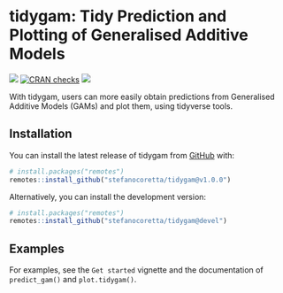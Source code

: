 
<!-- README.md is generated from README.Rmd. Please edit that file -->

# tidygam: Tidy Prediction and Plotting of Generalised Additive Models

<!-- badges: start -->

[![](https://www.r-pkg.org/badges/version/tidygam?color=blue)](https://cran.r-project.org/package=tidygam)
[![CRAN
checks](https://badges.cranchecks.info/summary/tidygam.svg)](https://cran.r-project.org/web/checks/check_results_tidygam.html)
[![](https://img.shields.io/badge/devel%20version-1.0.0-orange.svg)](https://github.com/stefanocoretta/tidygam)
<!-- badges: end -->

With tidygam, users can more easily obtain predictions from Generalised
Additive Models (GAMs) and plot them, using tidyverse tools.

## Installation

You can install the latest release of tidygam from
[GitHub](https://github.com/) with:

``` r
# install.packages("remotes")
remotes::install_github("stefanocoretta/tidygam@v1.0.0")
```

Alternatively, you can install the development version:

``` r
# install.packages("remotes")
remotes::install_github("stefanocoretta/tidygam@devel")
```

## Examples

For examples, see the `Get started` vignette and the documentation of
`predict_gam()` and `plot.tidygam()`.
